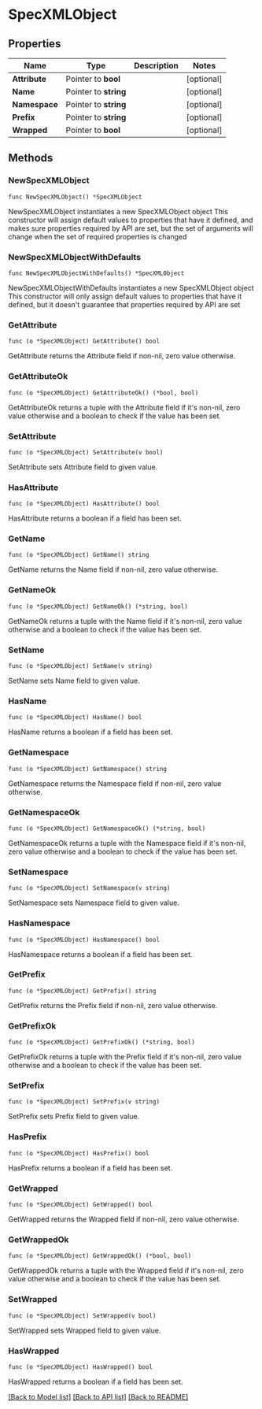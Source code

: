 # SpecXMLObject

## Properties

Name | Type | Description | Notes
------------ | ------------- | ------------- | -------------
**Attribute** | Pointer to **bool** |  | [optional] 
**Name** | Pointer to **string** |  | [optional] 
**Namespace** | Pointer to **string** |  | [optional] 
**Prefix** | Pointer to **string** |  | [optional] 
**Wrapped** | Pointer to **bool** |  | [optional] 

## Methods

### NewSpecXMLObject

`func NewSpecXMLObject() *SpecXMLObject`

NewSpecXMLObject instantiates a new SpecXMLObject object
This constructor will assign default values to properties that have it defined,
and makes sure properties required by API are set, but the set of arguments
will change when the set of required properties is changed

### NewSpecXMLObjectWithDefaults

`func NewSpecXMLObjectWithDefaults() *SpecXMLObject`

NewSpecXMLObjectWithDefaults instantiates a new SpecXMLObject object
This constructor will only assign default values to properties that have it defined,
but it doesn't guarantee that properties required by API are set

### GetAttribute

`func (o *SpecXMLObject) GetAttribute() bool`

GetAttribute returns the Attribute field if non-nil, zero value otherwise.

### GetAttributeOk

`func (o *SpecXMLObject) GetAttributeOk() (*bool, bool)`

GetAttributeOk returns a tuple with the Attribute field if it's non-nil, zero value otherwise
and a boolean to check if the value has been set.

### SetAttribute

`func (o *SpecXMLObject) SetAttribute(v bool)`

SetAttribute sets Attribute field to given value.

### HasAttribute

`func (o *SpecXMLObject) HasAttribute() bool`

HasAttribute returns a boolean if a field has been set.

### GetName

`func (o *SpecXMLObject) GetName() string`

GetName returns the Name field if non-nil, zero value otherwise.

### GetNameOk

`func (o *SpecXMLObject) GetNameOk() (*string, bool)`

GetNameOk returns a tuple with the Name field if it's non-nil, zero value otherwise
and a boolean to check if the value has been set.

### SetName

`func (o *SpecXMLObject) SetName(v string)`

SetName sets Name field to given value.

### HasName

`func (o *SpecXMLObject) HasName() bool`

HasName returns a boolean if a field has been set.

### GetNamespace

`func (o *SpecXMLObject) GetNamespace() string`

GetNamespace returns the Namespace field if non-nil, zero value otherwise.

### GetNamespaceOk

`func (o *SpecXMLObject) GetNamespaceOk() (*string, bool)`

GetNamespaceOk returns a tuple with the Namespace field if it's non-nil, zero value otherwise
and a boolean to check if the value has been set.

### SetNamespace

`func (o *SpecXMLObject) SetNamespace(v string)`

SetNamespace sets Namespace field to given value.

### HasNamespace

`func (o *SpecXMLObject) HasNamespace() bool`

HasNamespace returns a boolean if a field has been set.

### GetPrefix

`func (o *SpecXMLObject) GetPrefix() string`

GetPrefix returns the Prefix field if non-nil, zero value otherwise.

### GetPrefixOk

`func (o *SpecXMLObject) GetPrefixOk() (*string, bool)`

GetPrefixOk returns a tuple with the Prefix field if it's non-nil, zero value otherwise
and a boolean to check if the value has been set.

### SetPrefix

`func (o *SpecXMLObject) SetPrefix(v string)`

SetPrefix sets Prefix field to given value.

### HasPrefix

`func (o *SpecXMLObject) HasPrefix() bool`

HasPrefix returns a boolean if a field has been set.

### GetWrapped

`func (o *SpecXMLObject) GetWrapped() bool`

GetWrapped returns the Wrapped field if non-nil, zero value otherwise.

### GetWrappedOk

`func (o *SpecXMLObject) GetWrappedOk() (*bool, bool)`

GetWrappedOk returns a tuple with the Wrapped field if it's non-nil, zero value otherwise
and a boolean to check if the value has been set.

### SetWrapped

`func (o *SpecXMLObject) SetWrapped(v bool)`

SetWrapped sets Wrapped field to given value.

### HasWrapped

`func (o *SpecXMLObject) HasWrapped() bool`

HasWrapped returns a boolean if a field has been set.


[[Back to Model list]](../README.md#documentation-for-models) [[Back to API list]](../README.md#documentation-for-api-endpoints) [[Back to README]](../README.md)


